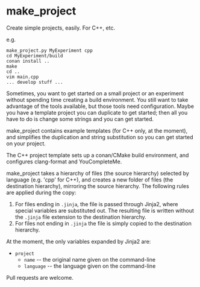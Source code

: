 # make_project
Create simple projects, easily. For C++, etc.

e.g.

```
make_project.py MyExperiment cpp
cd MyExperiment/build
conan install ..
make
cd ..
vim main.cpp
... develop stuff ...
```

Sometimes, you want to get started on a small project or an experiment without spending time creating a build environment. You still want to take advantage of the tools available, but those tools need configuration. Maybe you have a template project you can duplicate to get started; then all you have to do is change some strings and you can get started.

make_project contains example templates (for C++ only, at the moment), and simplifies the duplication and string substitution so you can get started on your project.

The C++ project template sets up a conan/CMake build environment, and configures clang-format and YouCompleteMe.

make_project takes a hierarchy of files (the source hierarchy) selected by language (e.g. 'cpp' for C++), and creates a new folder of files (the destination hierarchy), mirroring the source hierarchy. The following rules are applied during the copy:

1. For files ending in `.jinja`, the file is passed through Jinja2, where special variables are substituted out. The resulting file is written without the `.jinja` file extension to the destination hierarchy.
2. For files not ending in `.jinja` the file is simply copied to the destination hierarchy.

At the moment, the only variables expanded by Jinja2 are:

* `project`
  * `name` -- the original name given on the command-line
  * `language` -- the language given on the command-line
  
Pull requests are welcome.
